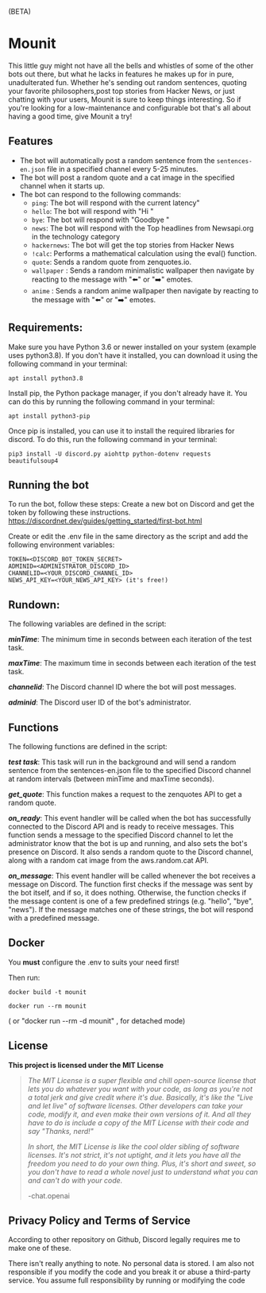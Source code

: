 

(BETA)

# Mounit

This little guy might not have all the bells and whistles of some of the other bots out there, but what he lacks in features he makes up for in pure, unadulterated fun. Whether he's sending out random sentences, quoting your favorite philosophers,post top stories from Hacker News, or just chatting with your users, Mounit is sure to keep things interesting. So if you're looking for a low-maintenance and configurable bot that's all about having a good time, give Mounit a try!


## Features

-   The bot will automatically post a random sentence from the `sentences-en.json` file in a specified channel every 5-25 minutes.
-   The bot will post a random quote and a cat image in the specified channel when it starts up.
-   The bot can respond to the following commands:
    -   `ping`: The bot will respond with the current latency"
    -   `hello`: The bot will respond with "Hi <user>"
    -   `bye`: The bot will respond with "Goodbye <user>"
    -   `news`: The bot will respond with the Top headlines from Newsapi.org in the technology category
    -   `hackernews`: The bot will get the top stories from Hacker News
    -   `!calc`: Performs a mathematical calculation using the eval() function.
    -   `quote`: Sends a random quote from zenquotes.io.
    -   `wallpaper` : Sends a random minimalistic wallpaper then navigate by reacting to the message with "⬅️" or "➡️" emotes. 
    -   `anime` : Sends a random anime wallpaper then navigate by reacting to the message with "⬅️" or "➡️" emotes. 

## Requirements:

Make sure you have Python 3.6 or newer installed on your system (example uses python3.8). If you don't have it installed, you can download it using the following command in your terminal:

    apt install python3.8

Install pip, the Python package manager, if you don't already have it. You can do this by running the following command in your terminal:

    apt install python3-pip

Once pip is installed, you can use it to install the required libraries for discord. To do this, run the following command in your terminal:


    pip3 install -U discord.py aiohttp python-dotenv requests beautifulsoup4
    
    

## Running the bot

To run the bot, follow these steps:
Create a new bot on Discord and get the token by following these instructions.
https://discordnet.dev/guides/getting_started/first-bot.html

Create or edit the .env file in the same directory as the script and add the following environment variables:


    TOKEN=<DISCORD_BOT_TOKEN_SECRET>
    ADMINID=<ADMINISTRATOR_DISCORD_ID>
    CHANNELID=<YOUR_DISCORD_CHANNEL_ID>
    NEWS_API_KEY=<YOUR_NEWS_API_KEY> (it's free!)


## Rundown:

The following variables are defined in the script:

***minTime***: The minimum time in seconds between each iteration of the test task.

***maxTime***: The maximum time in seconds between each iteration of the test task.

***channelid***: The Discord channel ID where the bot will post messages.

***adminid***: The Discord user ID of the bot's administrator.



## Functions
The following functions are defined in the script:

 ***test task***: This task will run in the background and will send a random sentence from the sentences-en.json file to the specified Discord channel at random intervals (between minTime and maxTime seconds).

 ***get_quote***: This function makes a request to the zenquotes API to get a random quote.

***on_ready***: This event handler will be called when the bot has successfully connected to the Discord API and is ready to receive messages. This function sends a message to the specified Discord channel to let the administrator know that the bot is up and running, and also sets the bot's presence on Discord. It also sends a random quote to the Discord channel, along with a random cat image from the aws.random.cat API.

***on_message***: This event handler will be called whenever the bot receives a message on Discord. The function first checks if the message was sent by the bot itself, and if so, it does nothing. Otherwise, the function checks if the message content is one of a few predefined strings (e.g. "hello", "bye", "news"). If the message matches one of these strings, the bot will respond with a predefined message.

## Docker
You **must** configure the .env to suits your need first! 

Then run:

    docker build -t mounit

    docker run --rm mounit 
    
( or "docker run --rm -d mounit"  , for detached mode)


## License

**This project is licensed under the MIT License**

> *The MIT License is a super flexible and chill open-source license that lets you do whatever you want with your code, as long as you're
> not a total jerk and give credit where it's due. Basically, it's like
> the "Live and let live" of software licenses. Other developers can
> take your code, modify it, and even make their own versions of it. And
> all they have to do is include a copy of the MIT License with their
> code and say "Thanks, nerd!"*
> 
> *In short, the MIT License is like the cool older sibling of software licenses. It's not strict, it's not uptight, and it lets you have all
> the freedom you need to do your own thing. Plus, it's short and sweet,
> so you don't have to read a whole novel just to understand what you
> can and can't do with your code.*
> 
> -chat.openai

## Privacy Policy and Terms of Service

According to other repository on Github, Discord legally requires me to make one of these.

There isn't really anything to note. No personal data is stored. I am also not responsible if you modify the code and you break it or abuse a third-party service. You assume full responsibility by running or modifying the code
